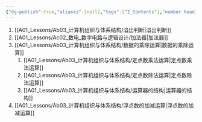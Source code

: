 ```yaml
---
{"dg-publish":true,"aliases":[null],"tags":["2_Contents"],"number headings":"auto, first-level 1, max 6, A.1.","Created-Date":"2024-03-27 12:02:32","Modified-Date":"2024-04-18 11:53:22","permalink":"/A01_Lessons/Ab03_计算机组织与体系结构/第3章. 运算方法与运算器/","dgPassFrontmatter":true}
---
```





1. [[A01_Lessons/Ab03_计算机组织与体系结构/溢出判断\|溢出判断]]
2. [[A01_Lessons/Ac02_数电_数字电路与逻辑设计/加法器\|加法器]]
3. [[A01_Lessons/Ab03_计算机组织与体系结构/数据的乘除运算\|数据的乘除运算]]
	1. [[A01_Lessons/Ab03_计算机组织与体系结构/定点数乘法运算\|定点数乘法运算]]
	2. [[A01_Lessons/Ab03_计算机组织与体系结构/定点数除法运算\|定点数除法运算]]
	3. [[A01_Lessons/Ab03_计算机组织与体系结构/运算器的结构\|运算器的结构]]
4. [[A01_Lessons/Ab03_计算机组织与体系结构/浮点数的加减运算\|浮点数的加减运算]]